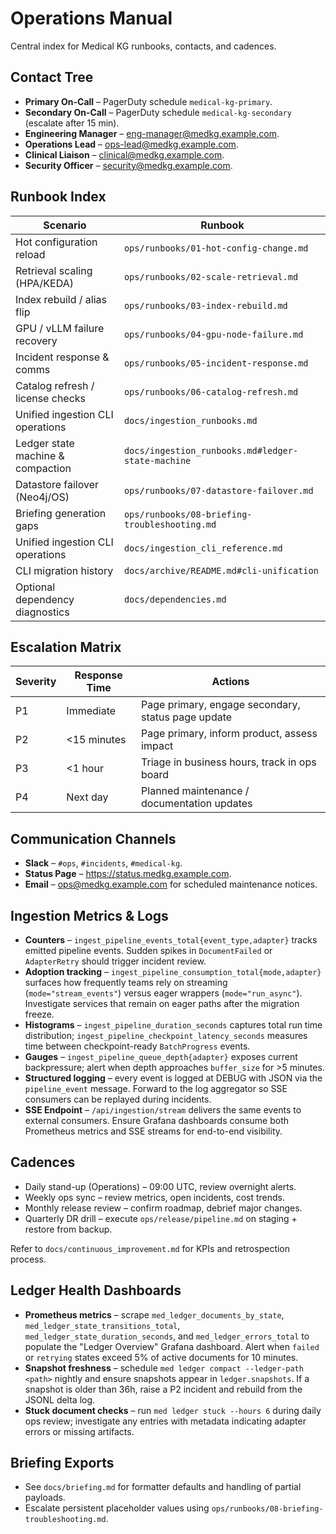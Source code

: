 # Operations Manual

Central index for Medical KG runbooks, contacts, and cadences.

## Contact Tree

- **Primary On-Call** – PagerDuty schedule `medical-kg-primary`.
- **Secondary On-Call** – PagerDuty schedule `medical-kg-secondary` (escalate after 15 min).
- **Engineering Manager** – eng-manager@medkg.example.com.
- **Operations Lead** – ops-lead@medkg.example.com.
- **Clinical Liaison** – clinical@medkg.example.com.
- **Security Officer** – security@medkg.example.com.

## Runbook Index

| Scenario                           | Runbook                                      |
|-----------------------------------|-----------------------------------------------|
| Hot configuration reload          | `ops/runbooks/01-hot-config-change.md`       |
| Retrieval scaling (HPA/KEDA)      | `ops/runbooks/02-scale-retrieval.md`         |
| Index rebuild / alias flip        | `ops/runbooks/03-index-rebuild.md`           |
| GPU / vLLM failure recovery       | `ops/runbooks/04-gpu-node-failure.md`        |
| Incident response & comms         | `ops/runbooks/05-incident-response.md`       |
| Catalog refresh / license checks  | `ops/runbooks/06-catalog-refresh.md`         |
| Unified ingestion CLI operations  | `docs/ingestion_runbooks.md`                 |
| Ledger state machine & compaction | `docs/ingestion_runbooks.md#ledger-state-machine` |
| Datastore failover (Neo4j/OS)     | `ops/runbooks/07-datastore-failover.md`      |
| Briefing generation gaps          | `ops/runbooks/08-briefing-troubleshooting.md` |
| Unified ingestion CLI operations  | `docs/ingestion_cli_reference.md`            |
| CLI migration history             | `docs/archive/README.md#cli-unification`     |
| Optional dependency diagnostics   | `docs/dependencies.md`                       |

## Escalation Matrix

| Severity | Response Time | Actions                                             |
|----------|---------------|-----------------------------------------------------|
| P1       | Immediate     | Page primary, engage secondary, status page update |
| P2       | <15 minutes   | Page primary, inform product, assess impact        |
| P3       | <1 hour       | Triage in business hours, track in ops board       |
| P4       | Next day      | Planned maintenance / documentation updates        |

## Communication Channels

- **Slack** – `#ops`, `#incidents`, `#medical-kg`.
- **Status Page** – https://status.medkg.example.com.
- **Email** – ops@medkg.example.com for scheduled maintenance notices.

## Ingestion Metrics & Logs

- **Counters** – `ingest_pipeline_events_total{event_type,adapter}` tracks emitted pipeline events. Sudden spikes in `DocumentFailed` or `AdapterRetry` should trigger incident review.
- **Adoption tracking** – `ingest_pipeline_consumption_total{mode,adapter}` surfaces how frequently teams rely on streaming (`mode="stream_events"`) versus eager wrappers (`mode="run_async"`). Investigate services that remain on eager paths after the migration freeze.
- **Histograms** – `ingest_pipeline_duration_seconds` captures total run time distribution; `ingest_pipeline_checkpoint_latency_seconds` measures time between checkpoint-ready `BatchProgress` events.
- **Gauges** – `ingest_pipeline_queue_depth{adapter}` exposes current backpressure; alert when depth approaches `buffer_size` for >5 minutes.
- **Structured logging** – every event is logged at DEBUG with JSON via the `pipeline_event` message. Forward to the log aggregator so SSE consumers can be replayed during incidents.
- **SSE Endpoint** – `/api/ingestion/stream` delivers the same events to external consumers. Ensure Grafana dashboards consume both Prometheus metrics and SSE streams for end-to-end visibility.

## Cadences

- Daily stand-up (Operations) – 09:00 UTC, review overnight alerts.
- Weekly ops sync – review metrics, open incidents, cost trends.
- Monthly release review – confirm roadmap, debrief major changes.
- Quarterly DR drill – execute `ops/release/pipeline.md` on staging + restore from backup.

Refer to `docs/continuous_improvement.md` for KPIs and retrospection process.

## Ledger Health Dashboards

- **Prometheus metrics** – scrape `med_ledger_documents_by_state`, `med_ledger_state_transitions_total`, `med_ledger_state_duration_seconds`, and `med_ledger_errors_total` to populate the "Ledger Overview" Grafana dashboard. Alert when `failed` or `retrying` states exceed 5% of active documents for 10 minutes.
- **Snapshot freshness** – schedule `med ledger compact --ledger-path <path>` nightly and ensure snapshots appear in `ledger.snapshots`. If a snapshot is older than 36h, raise a P2 incident and rebuild from the JSONL delta log.
- **Stuck document checks** – run `med ledger stuck --hours 6` during daily ops review; investigate any entries with metadata indicating adapter errors or missing artifacts.

## Briefing Exports

- See `docs/briefing.md` for formatter defaults and handling of partial payloads.
- Escalate persistent placeholder values using `ops/runbooks/08-briefing-troubleshooting.md`.

